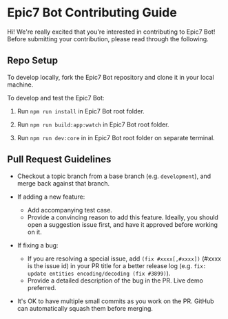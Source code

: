 # Epic7 Bot Contributing Guide

Hi! We're really excited that you're interested in contributing to Epic7 Bot! Before submitting your contribution, please read through the following.

## Repo Setup

To develop locally, fork the Epic7 Bot repository and clone it in your local machine.

To develop and test the Epic7 Bot:

1. Run `npm run install` in Epic7 Bot root folder.

2. Run `npm run build:app:watch` in Epic7 Bot root folder.

3. Run `npm run dev:core` in in Epic7 Bot root folder on separate terminal.

## Pull Request Guidelines

- Checkout a topic branch from a base branch (e.g. `development`), and merge back against that branch.

- If adding a new feature:

  - Add accompanying test case.
  - Provide a convincing reason to add this feature. Ideally, you should open a suggestion issue first, and have it approved before working on it.

- If fixing a bug:

  - If you are resolving a special issue, add `(fix #xxxx[,#xxxx])` (#xxxx is the issue id) in your PR title for a better release log (e.g. `fix: update entities encoding/decoding (fix #3899)`).
  - Provide a detailed description of the bug in the PR. Live demo preferred.

- It's OK to have multiple small commits as you work on the PR. GitHub can automatically squash them before merging.